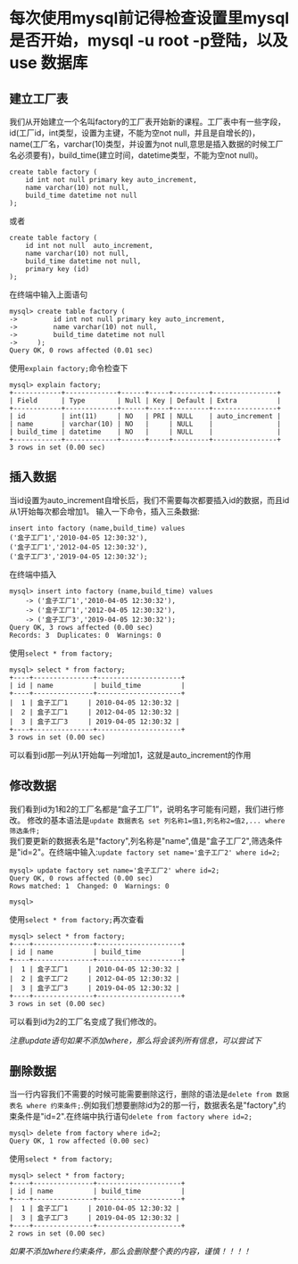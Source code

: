 # 每次使用mysql前记得检查设置里mysql是否开始，mysql -u root -p登陆，以及use 数据库
## 建立工厂表  
我们从开始建立一个名叫factory的工厂表开始新的课程。工厂表中有一些字段，id(工厂id，int类型，设置为主键，不能为空not null，并且是自增长的)，name(工厂名，varchar(10)类型，并设置为not null,意思是插入数据的时候工厂名必须要有)，build_time(建立时间，datetime类型，不能为空not null)。  

```
create table factory (
    id int not null primary key auto_increment,
    name varchar(10) not null,
    build_time datetime not null
);
```  

或者  

```
create table factory (
    id int not null  auto_increment,
    name varchar(10) not null,
    build_time datetime not null,
    primary key (id)
);
``` 

在终端中输入上面语句  

```
mysql> create table factory (
->         id int not null primary key auto_increment,
->         name varchar(10) not null,
->         build_time datetime not null
->     );
Query OK, 0 rows affected (0.01 sec)
```  

使用`explain factory;`命令检查下  

```
mysql> explain factory;
+------------+-------------+------+-----+---------+----------------+
| Field      | Type        | Null | Key | Default | Extra          |
+------------+-------------+------+-----+---------+----------------+
| id         | int(11)     | NO   | PRI | NULL    | auto_increment |
| name       | varchar(10) | NO   |     | NULL    |                |
| build_time | datetime    | NO   |     | NULL    |                |
+------------+-------------+------+-----+---------+----------------+
3 rows in set (0.00 sec)
```  

## 插入数据  
当id设置为auto_increment自增长后，我们不需要每次都要插入id的数据，而且id从1开始每次都会增加1。  输入一下命令，插入三条数据:  

```
insert into factory (name,build_time) values 
('盒子工厂1','2010-04-05 12:30:32'),
('盒子工厂1','2012-04-05 12:30:32'),
('盒子工厂3','2019-04-05 12:30:32');
```   

在终端中插入  

```
mysql> insert into factory (name,build_time) values 
    -> ('盒子工厂1','2010-04-05 12:30:32'),
    -> ('盒子工厂1','2012-04-05 12:30:32'),
    -> ('盒子工厂3','2019-04-05 12:30:32');
Query OK, 3 rows affected (0.00 sec)
Records: 3  Duplicates: 0  Warnings: 0
```  

使用`select * from factory;`  

```
mysql> select * from factory;
+----+---------------+---------------------+
| id | name          | build_time          |
+----+---------------+---------------------+
|  1 | 盒子工厂1     | 2010-04-05 12:30:32 |
|  2 | 盒子工厂1     | 2012-04-05 12:30:32 |
|  3 | 盒子工厂3     | 2019-04-05 12:30:32 |
+----+---------------+---------------------+
3 rows in set (0.00 sec)
```  

可以看到id那一列从1开始每一列增加1，这就是auto_increment的作用  

## 修改数据
我们看到id为1和2的工厂名都是“盒子工厂1”，说明名字可能有问题，我们进行修改。
修改的基本语法是`update 数据表名 set 列名称1=值1,列名称2=值2,... where 筛选条件;`  
我们要更新的数据表名是"factory",列名称是"name",值是"盒子工厂2",筛选条件是"id=2"。在终端中输入:`update factory set name='盒子工厂2' where id=2;`  

```
mysql> update factory set name='盒子工厂2' where id=2;
Query OK, 0 rows affected (0.00 sec)
Rows matched: 1  Changed: 0  Warnings: 0

mysql> 
```  
使用`select * from factory;`再次查看  

```
mysql> select * from factory;
+----+---------------+---------------------+
| id | name          | build_time          |
+----+---------------+---------------------+
|  1 | 盒子工厂1     | 2010-04-05 12:30:32 |
|  2 | 盒子工厂2     | 2012-04-05 12:30:32 |
|  3 | 盒子工厂3     | 2019-04-05 12:30:32 |
+----+---------------+---------------------+
3 rows in set (0.00 sec)
```  

可以看到id为2的工厂名变成了我们修改的。

*注意update语句如果不添加where，那么将会该列所有信息，可以尝试下*  

## 删除数据  
当一行内容我们不需要的时候可能需要删除这行，删除的语法是`delete from 数据表名 where 约束条件;`.例如我们想要删除id为2的那一行，数据表名是"factory",约束条件是"id=2".在终端中执行语句`delete from factory where id=2;`  

```
mysql> delete from factory where id=2;
Query OK, 1 row affected (0.00 sec)
```

使用`select * from factory;`

```
mysql> select * from factory;
+----+---------------+---------------------+
| id | name          | build_time          |
+----+---------------+---------------------+
|  1 | 盒子工厂1     | 2010-04-05 12:30:32 |
|  3 | 盒子工厂3     | 2019-04-05 12:30:32 |
+----+---------------+---------------------+
2 rows in set (0.00 sec)
```  

*如果不添加where约束条件，那么会删除整个表的内容，谨慎！！！！*  


